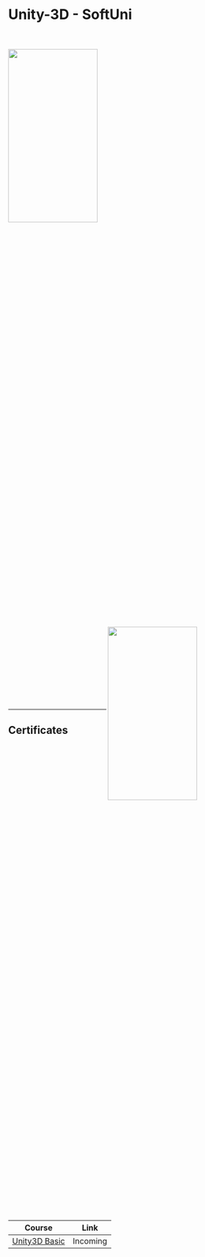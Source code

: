 # Unity-3D - SoftUni

<br/>
<br/>

<!-- <a href="#" rel="Course"> ![SoftUni logo][SoftUniLogo] </a>
<a href="#" rel="Course"> ![UnityLogo][UnityLogo] </a>


[UnityLogo]:https://1000logos.net/wp-content/uploads/2021/10/Unity-logo.png "Unity3D Logo"

[SoftUniLogo]: https://cdn.discordapp.com/attachments/979101848361377914/1077188522320072704/SoftUni-Logo-Flat.png "SoftUni Text" -->

<img src="https://cdn.discordapp.com/attachments/979101848361377914/1077188522320072704/SoftUni-Logo-Flat.png"  width="60%" height="30%">

<img src="https://1000logos.net/wp-content/uploads/2021/10/Unity-logo.png"  width="60%" height="30%" align="right">

<br/>
<br/>
<br/>
<br/>
<br/>
<br/>
<br/>
<br/>
<br/>
<br/>

---

<h2> Certificates </h2>

<table align="left">

| **Course**                                                            | **Link**                                                   |
| --------------------------------------------------------------------- | ---------------------------------------------------------- |
| <a href="https://softuni.bg/trainings/4131/unity-3d-april-2023" > Unity3D Basic | <!-- <a href=""> Link</a> --> Incoming|

